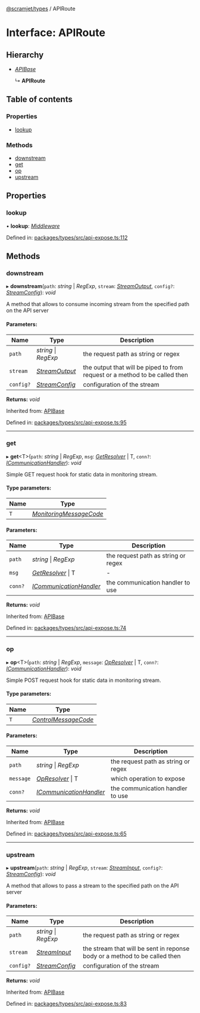 [@scramjet/types](../README.md) / APIRoute

# Interface: APIRoute

## Hierarchy

* [*APIBase*](apibase.md)

  ↳ **APIRoute**

## Table of contents

### Properties

- [lookup](apiroute.md#lookup)

### Methods

- [downstream](apiroute.md#downstream)
- [get](apiroute.md#get)
- [op](apiroute.md#op)
- [upstream](apiroute.md#upstream)

## Properties

### lookup

• **lookup**: [*Middleware*](../README.md#middleware)

Defined in: [packages/types/src/api-expose.ts:112](https://github.com/scramjet-cloud-platform/scramjet-csi-dev/blob/61a9cb1/packages/types/src/api-expose.ts#L112)

## Methods

### downstream

▸ **downstream**(`path`: *string* \| *RegExp*, `stream`: [*StreamOutput*](../README.md#streamoutput), `config?`: [*StreamConfig*](../README.md#streamconfig)): *void*

A method that allows to consume incoming stream from the specified path on the API server

#### Parameters:

Name | Type | Description |
------ | ------ | ------ |
`path` | *string* \| *RegExp* | the request path as string or regex   |
`stream` | [*StreamOutput*](../README.md#streamoutput) | the output that will be piped to from request or a method to be called then   |
`config?` | [*StreamConfig*](../README.md#streamconfig) | configuration of the stream    |

**Returns:** *void*

Inherited from: [APIBase](apibase.md)

Defined in: [packages/types/src/api-expose.ts:95](https://github.com/scramjet-cloud-platform/scramjet-csi-dev/blob/61a9cb1/packages/types/src/api-expose.ts#L95)

___

### get

▸ **get**<T\>(`path`: *string* \| *RegExp*, `msg`: [*GetResolver*](../README.md#getresolver) \| T, `conn?`: [*ICommunicationHandler*](icommunicationhandler.md)): *void*

Simple GET request hook for static data in monitoring stream.

#### Type parameters:

Name | Type |
------ | ------ |
`T` | [*MonitoringMessageCode*](../README.md#monitoringmessagecode) |

#### Parameters:

Name | Type | Description |
------ | ------ | ------ |
`path` | *string* \| *RegExp* | the request path as string or regex   |
`msg` | [*GetResolver*](../README.md#getresolver) \| T | - |
`conn?` | [*ICommunicationHandler*](icommunicationhandler.md) | the communication handler to use    |

**Returns:** *void*

Inherited from: [APIBase](apibase.md)

Defined in: [packages/types/src/api-expose.ts:74](https://github.com/scramjet-cloud-platform/scramjet-csi-dev/blob/61a9cb1/packages/types/src/api-expose.ts#L74)

___

### op

▸ **op**<T\>(`path`: *string* \| *RegExp*, `message`: [*OpResolver*](../README.md#opresolver) \| T, `conn?`: [*ICommunicationHandler*](icommunicationhandler.md)): *void*

Simple POST request hook for static data in monitoring stream.

#### Type parameters:

Name | Type |
------ | ------ |
`T` | [*ControlMessageCode*](../README.md#controlmessagecode) |

#### Parameters:

Name | Type | Description |
------ | ------ | ------ |
`path` | *string* \| *RegExp* | the request path as string or regex   |
`message` | [*OpResolver*](../README.md#opresolver) \| T | which operation to expose   |
`conn?` | [*ICommunicationHandler*](icommunicationhandler.md) | the communication handler to use    |

**Returns:** *void*

Inherited from: [APIBase](apibase.md)

Defined in: [packages/types/src/api-expose.ts:65](https://github.com/scramjet-cloud-platform/scramjet-csi-dev/blob/61a9cb1/packages/types/src/api-expose.ts#L65)

___

### upstream

▸ **upstream**(`path`: *string* \| *RegExp*, `stream`: [*StreamInput*](../README.md#streaminput), `config?`: [*StreamConfig*](../README.md#streamconfig)): *void*

A method that allows to pass a stream to the specified path on the API server

#### Parameters:

Name | Type | Description |
------ | ------ | ------ |
`path` | *string* \| *RegExp* | the request path as string or regex   |
`stream` | [*StreamInput*](../README.md#streaminput) | the stream that will be sent in reponse body or a method to be called then   |
`config?` | [*StreamConfig*](../README.md#streamconfig) | configuration of the stream    |

**Returns:** *void*

Inherited from: [APIBase](apibase.md)

Defined in: [packages/types/src/api-expose.ts:83](https://github.com/scramjet-cloud-platform/scramjet-csi-dev/blob/61a9cb1/packages/types/src/api-expose.ts#L83)
